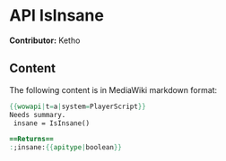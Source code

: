 # API IsInsane

**Contributor:** Ketho

## Content

The following content is in MediaWiki markdown format:

```mediawiki
{{wowapi|t=a|system=PlayerScript}}
Needs summary.
 insane = IsInsane()

==Returns==
:;insane:{{apitype|boolean}}
```